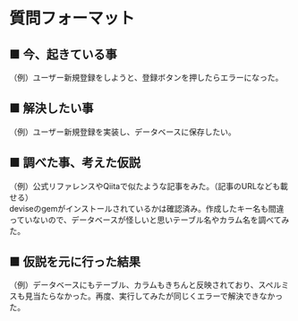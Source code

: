 # 質問フォーマット

## ■ 今、起きている事  
（例）ユーザー新規登録をしようと、登録ボタンを押したらエラーになった。

## ■ 解決したい事  
（例）ユーザー新規登録を実装し、データベースに保存したい。

## ■ 調べた事、考えた仮説  
（例）公式リファレンスやQiitaで似たような記事をみた。（記事のURLなども載せる）  
deviseのgemがインストールされているかは確認済み。作成したキー名も間違っていないので、データベースが怪しいと思いテーブル名やカラム名を調べてみた。

## ■ 仮説を元に行った結果  
（例）データベースにもテーブル、カラムもきちんと反映されており、スペルミスも見当たらなかった。再度、実行してみたが同じくエラーで解決できなかった。
